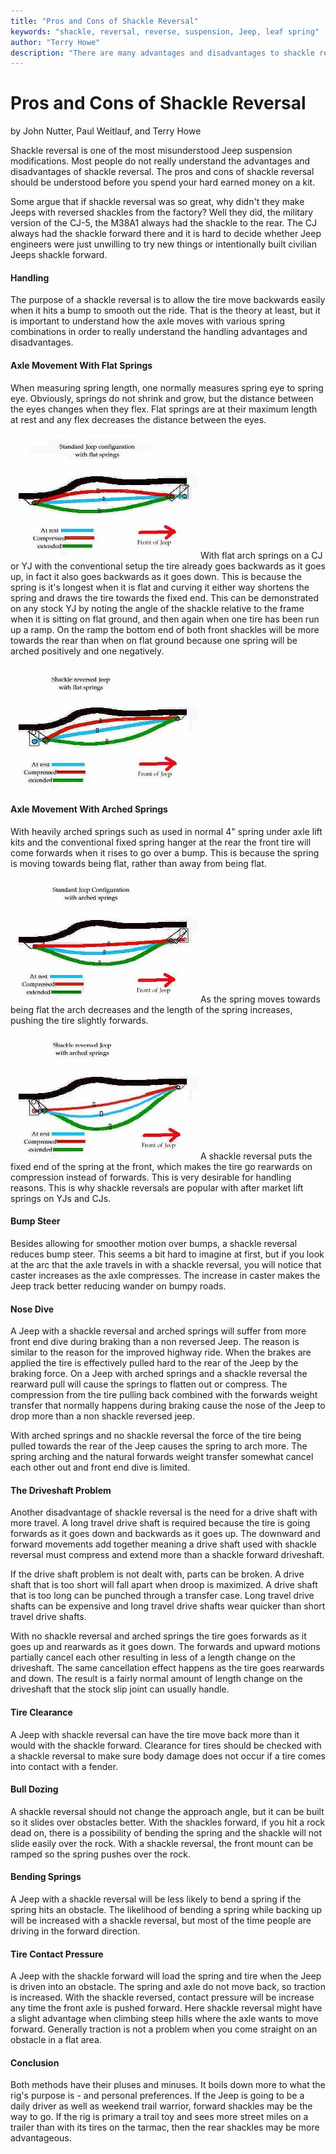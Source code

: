 ```yaml
---
title: "Pros and Cons of Shackle Reversal"
keywords: "shackle, reversal, reverse, suspension, Jeep, leaf spring"
author: "Terry Howe"
description: "There are many advantages and disadvantages to shackle reversal.  It has been a controversial topic since kits started appearing on the market.  Before you order a kit understand the trade-offs."
---
```

# Pros and Cons of Shackle Reversal

by John Nutter, Paul Weitlauf, and Terry Howe

Shackle reversal is one of the most misunderstood Jeep suspension modifications. Most people do not really understand the advantages and disadvantages of shackle reversal. The pros and cons of shackle reversal should be understood before you spend your hard earned money on a kit.

Some argue that if shackle reversal was so great, why didn't they make Jeeps with reversed shackles from the factory? Well they did, the military version of the CJ-5, the M38A1 always had the shackle to the rear. The CJ always had the shackle forward there and it is hard to decide whether Jeep engineers were just unwilling to try new things or intentionally built civilian Jeeps shackle forward.

#### Handling

The purpose of a shackle reversal is to allow the tire move backwards easily when it hits a bump to smooth out the ride. That is the theory at least, but it is important to understand how the axle moves with various spring combinations in order to really understand the handling advantages and disadvantages.

#### Axle Movement With Flat Springs

When measuring spring length, one normally measures spring eye to spring eye. Obviously, springs do not shrink and grow, but the distance between the eyes changes when they flex. Flat springs are at their maximum length at rest and any flex decreases the distance between the eyes.

[![Shackle forward flat springs](../img/suspension/elkcahs/nonr2s.jpg)](../img/suspension/elkcahs/nonr2.jpg)
With flat arch springs on a CJ or YJ with the conventional setup the tire already goes backwards as it goes up, in fact it also goes backwards as it goes down. This is because the spring is it's longest when it is flat and curving it either way shortens the spring and draws the tire towards the fixed end. This can be demonstrated on any stock YJ by noting the angle of the shackle relative to the frame when it is sitting on flat ground, and then again when one tire has been run up a ramp. On the ramp the bottom end of both front shackles will be more towards the rear than when on flat ground because one spring will be arched positively and one negatively.

[![Shackle reversed flat springs](../img/suspension/elkcahs/rev3s.jpg)](../img/suspension/elkcahs/rev3.jpg)

#### Axle Movement With Arched Springs

With heavily arched springs such as used in normal 4" spring under axle lift kits and the conventional fixed spring hanger at the rear the front tire will come forwards when it rises to go over a bump. This is because the spring is moving towards being flat, rather than away from being flat.

[![Shackle forward arched springs](../img/suspension/elkcahs/narch1s.jpg)](../img/suspension/elkcahs/narch1.jpg)
As the spring moves towards being flat the arch decreases and the length of the spring increases, pushing the tire slightly forwards.

[![Shackle reversed arched springs](../img/suspension/elkcahs/rarch2s.jpg)](../img/suspension/elkcahs/rarch2.jpg)
A shackle reversal puts the fixed end of the spring at the front, which makes the tire go rearwards on compression instead of forwards. This is very desirable for handling reasons. This is why shackle reversals are popular with after market lift springs on YJs and CJs.

#### Bump Steer

Besides allowing for smoother motion over bumps, a shackle reversal reduces bump steer. This seems a bit hard to imagine at first, but if you look at the arc that the axle travels in with a shackle reversal, you will notice that caster increases as the axle compresses. The increase in caster makes the Jeep track better reducing wander on bumpy roads.

#### Nose Dive

A Jeep with a shackle reversal and arched springs will suffer from more front end dive during braking than a non reversed Jeep. The reason is similar to the reason for the improved highway ride. When the brakes are applied the tire is effectively pulled hard to the rear of the Jeep by the braking force. On a Jeep with arched springs and a shackle reversal the rearward pull will cause the springs to flatten out or compress. The compression from the tire pulling back combined with the forwards weight transfer that normally happens during braking cause the nose of the Jeep to drop more than a non shackle reversed jeep.

With arched springs and no shackle reversal the force of the tire being pulled towards the rear of the Jeep causes the spring to arch more. The spring arching and the natural forwards weight transfer somewhat cancel each other out and front end dive is limited.

#### The Driveshaft Problem

Another disadvantage of shackle reversal is the need for a drive shaft with more travel. A long travel drive shaft is required because the tire is going forwards as it goes down and backwards as it goes up. The downward and forward movements add together meaning a drive shaft used with shackle reversal must compress and extend more than a shackle forward driveshaft.

If the drive shaft problem is not dealt with, parts can be broken. A drive shaft that is too short will fall apart when droop is maximized. A drive shaft that is too long can be punched through a transfer case. Long travel drive shafts can be expensive and long travel drive shafts wear quicker than short travel drive shafts.

With no shackle reversal and arched springs the tire goes forwards as it goes up and rearwards as it goes down. The forwards and upward motions partially cancel each other resulting in less of a length change on the driveshaft. The same cancellation effect happens as the tire goes rearwards and down. The result is a fairly normal amount of length change on the driveshaft that the stock slip joint can usually handle.

#### Tire Clearance

A Jeep with shackle reversal can have the tire move back more than it would with the shackle forward. Clearance for tires should be checked with a shackle reversal to make sure body damage does not occur if a tire comes into contact with a fender.

#### Bull Dozing

A shackle reversal should not change the approach angle, but it can be built so it slides over obstacles better. With the shackles forward, if you hit a rock dead on, there is a possibility of bending the spring and the shackle will not slide easily over the rock. With a shackle reversal, the front mount can be ramped so the spring pushes over the rock.

#### Bending Springs

A Jeep with a shackle reversal will be less likely to bend a spring if the spring hits an obstacle. The likelihood of bending a spring while backing up will be increased with a shackle reversal, but most of the time people are driving in the forward direction.

#### Tire Contact Pressure

A Jeep with the shackle forward will load the spring and tire when the Jeep is driven into an obstacle. The spring and axle do not move back, so traction is increased. With the shackle reversed, contact pressure will be increase any time the front axle is pushed forward. Here shackle reversal might have a slight advantage when climbing steep hills where the axle wants to move forward. Generally traction is not a problem when you come straight on an obstacle in a flat area.

#### Conclusion

Both methods have their pluses and minuses. It boils down more to what the rig's purpose is - and personal preferences. If the Jeep is going to be a daily driver as well as weekend trail warrior, forward shackles may be the way to go. If the rig is primary a trail toy and sees more street miles on a trailer than with its tires on the tarmac, then the rear shackles may be more advantageous.